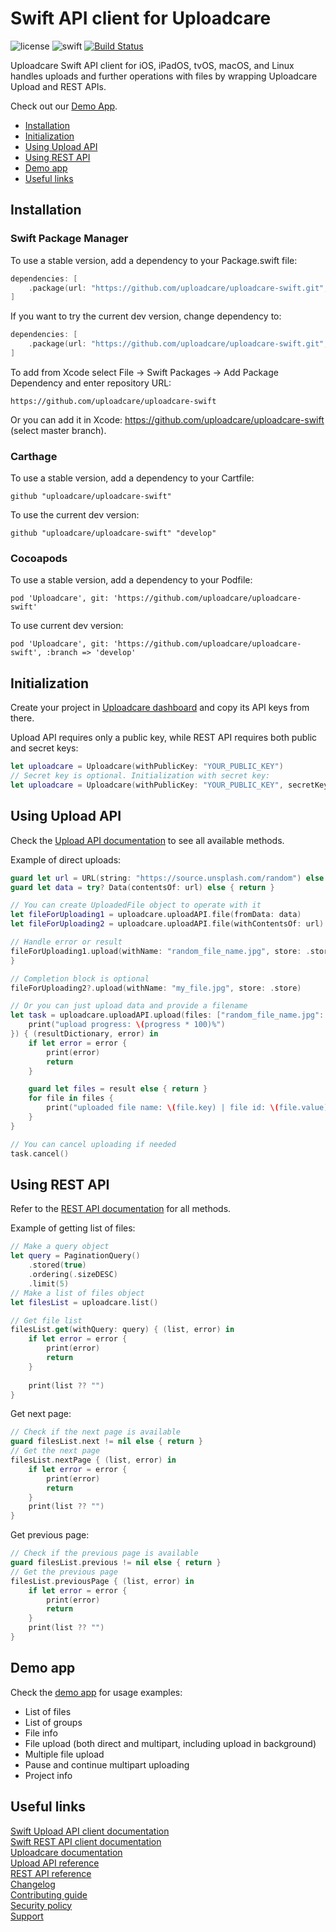 # Swift API client for Uploadcare

![license](https://img.shields.io/badge/license-MIT-brightgreen.svg)
![swift](https://img.shields.io/badge/swift-5.1-brightgreen.svg)
[![Build Status](https://travis-ci.com/uploadcare/uploadcare-swift.svg?branch=master)](https://travis-ci.com/uploadcare/uploadcare-swift)

Uploadcare Swift API client for iOS, iPadOS, tvOS, macOS, and Linux handles uploads and further operations with files by wrapping Uploadcare Upload and REST APIs.

Check out our [Demo App](/Demo).

* [Installation](#installation)
* [Initialization](#initialization)
* [Using Upload API](#using-upload-api)
* [Using REST API](#using-rest-api)
* [Demo app](#demo-app)
* [Useful links](#useful-links)

## Installation

### Swift Package Manager

To use a stable version, add a dependency to your Package.swift file:

```swift
dependencies: [
    .package(url: "https://github.com/uploadcare/uploadcare-swift.git", .branch("master"))
]
```

If you want to try the current dev version, change dependency to:

```swift
dependencies: [
    .package(url: "https://github.com/uploadcare/uploadcare-swift.git", branch("develop"))
]
```

To add from Xcode select File -> Swift Packages -> Add Package Dependency and enter repository URL:
```
https://github.com/uploadcare/uploadcare-swift
```

Or you can add it in Xcode: https://github.com/uploadcare/uploadcare-swift (select master branch).

### Carthage

To use a stable version, add a dependency to your Cartfile:

```
github "uploadcare/uploadcare-swift"
```

To use the current dev version:

```
github "uploadcare/uploadcare-swift" "develop"
```

### Cocoapods

To use a stable version, add a dependency to your Podfile:

```
pod 'Uploadcare', git: 'https://github.com/uploadcare/uploadcare-swift'
```

To use current dev version:

```
pod 'Uploadcare', git: 'https://github.com/uploadcare/uploadcare-swift', :branch => 'develop'
```

## Initialization

Create your project in [Uploadcare dashboard](https://uploadcare.com/dashboard/?utm_source=github&utm_medium=referral&utm_campaign=uploadcare-swift) and copy its API keys from there.

Upload API requires only a public key, while REST API requires both public and secret keys:

```swift
let uploadcare = Uploadcare(withPublicKey: "YOUR_PUBLIC_KEY")
// Secret key is optional. Initialization with secret key:
let uploadcare = Uploadcare(withPublicKey: "YOUR_PUBLIC_KEY", secretKey: "YOUR_SECRET_KEY")
```

## Using Upload API

Check the [Upload API documentation](https://github.com/uploadcare/uploadcare-swift/blob/master/Documentation/Upload%20API.md) to see all available methods.

Example of direct uploads:

```swift
guard let url = URL(string: "https://source.unsplash.com/random") else { return }
guard let data = try? Data(contentsOf: url) else { return }

// You can create UploadedFile object to operate with it
let fileForUploading1 = uploadcare.uploadAPI.file(fromData: data)
let fileForUploading2 = uploadcare.uploadAPI.file(withContentsOf: url)

// Handle error or result
fileForUploading1.upload(withName: "random_file_name.jpg", store: .store) { (result, error) in
}

// Completion block is optional
fileForUploading2?.upload(withName: "my_file.jpg", store: .store)

// Or you can just upload data and provide a filename
let task = uploadcare.uploadAPI.upload(files: ["random_file_name.jpg": data], store: .store, expire: nil, { (progress) in
    print("upload progress: \(progress * 100)%")
}) { (resultDictionary, error) in
    if let error = error {
        print(error)
        return
    }

    guard let files = result else { return }			
    for file in files {
        print("uploaded file name: \(file.key) | file id: \(file.value)")
    }
}

// You can cancel uploading if needed
task.cancel()
```

## Using REST API

Refer to the [REST API documentation](https://github.com/uploadcare/uploadcare-swift/blob/master/Documentation/REST%20API.md) for all methods.

Example of getting list of files:

```swift
// Make a query object
let query = PaginationQuery()
    .stored(true)
    .ordering(.sizeDESC)
    .limit(5)
// Make a list of files object
let filesList = uploadcare.list()

// Get file list
filesList.get(withQuery: query) { (list, error) in
    if let error = error {
        print(error)
        return
    }
			
    print(list ?? "")
}
```

Get next page:

```swift
// Check if the next page is available
guard filesList.next != nil else { return }
// Get the next page
filesList.nextPage { (list, error) in
    if let error = error {
        print(error)
        return
    }	
    print(list ?? "")
}
```

Get previous page:

```swift
// Check if the previous page is available
guard filesList.previous != nil else { return }
// Get the previous page
filesList.previousPage { (list, error) in
    if let error = error {
        print(error)
        return
    }	
    print(list ?? "")
}
```

## Demo app

Check the [demo app](https://github.com/uploadcare/uploadcare-swift/tree/master/Demo) for usage examples: 
* List of files
* List of groups
* File info
* File upload (both direct and multipart, including upload in background)
* Multiple file upload
* Pause and continue multipart uploading
* Project info

## Useful links

[Swift Upload API client documentation](https://github.com/uploadcare/uploadcare-swift/blob/master/Documentation/Upload%20API.md)  
[Swift REST API client documentation](https://github.com/uploadcare/uploadcare-swift/blob/master/Documentation/REST%20API.md)  
[Uploadcare documentation](https://uploadcare.com/docs/?utm_source=github&utm_medium=referral&utm_campaign=uploadcare-swift)  
[Upload API reference](https://uploadcare.com/api-refs/upload-api/?utm_source=github&utm_medium=referral&utm_campaign=uploadcare-swift)  
[REST API reference](https://uploadcare.com/api-refs/rest-api/?utm_source=github&utm_medium=referral&utm_campaign=uploadcare-swift)  
[Changelog](https://github.com/uploadcare/uploadcare-swift/blob/master/CHANGELOG.md)  
[Contributing guide](https://github.com/uploadcare/.github/blob/master/CONTRIBUTING.md)  
[Security policy](https://github.com/uploadcare/uploadcare-swift/security/policy)  
[Support](https://github.com/uploadcare/.github/blob/master/SUPPORT.md)  
